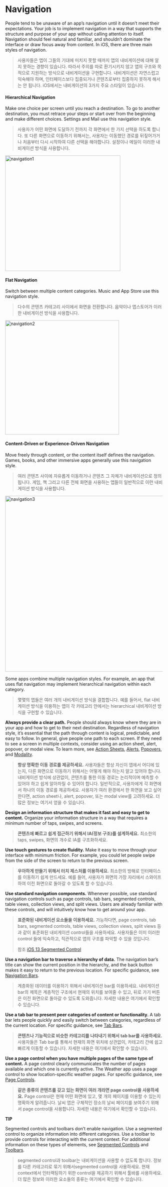 # Navigation
People tend to be unaware of an app’s navigation until it doesn’t meet their expectations. Your job is to implement navigation in a way that supports the structure and purpose of your app without calling attention to itself. Navigation should feel natural and familiar, and shouldn’t dominate the interface or draw focus away from content. In iOS, there are three main styles of navigation.

> 사용자들은 앱이 그들의 기대에 미치지 못할 때까지 앱의 내비게이션에 대해 알지 못하는 경향이 있습니다. 따라서 주의를 따로 환기시키지 않고 앱의 구조와 목적으로 지원하는 방식으로 내비게이션을 구현합니다. 내비게이션은 자연스럽고 익숙해야 하며, 인터페이스보다 집중되거나 콘텐츠로부터 집중하지 못하게 해서는 안 됩니다. iOS에서는 내비게이션의 3가지 주요 스타일이 있습니다.



#### Hierarchical Navigation

Make one choice per screen until you reach a destination. To go to another destination, you must retrace your steps or start over from the beginning and make different choices. Settings and Mail use this navigation style.

> 사용자가 어떤 화면에 도달하기 전까지 각 화면에서 한 가지 선택을 하도록 합니다. 또 다른 화면으로 이동하기 위해서는, 사용자는 이동했던 경로를 뒤짚어가거나 처음부터 다시 시작하여 다른 선택을 해야합니다. 설정이나 메일이 이러한 내비게이션 방식을 사용합니다.

<img width="368" alt="navigation1" src="https://user-images.githubusercontent.com/40762111/74616192-bea32400-5169-11ea-9ed9-72e1603454a4.png">

#### Flat Navigation

Switch between multiple content categories. Music and App Store use this navigation style.

> 다수의 콘텐츠 카테고리 사이에서 화면을 전환합니다. 음악이나 앱스토어가 이러한 내비게이션 방식을 사용합니다.

<img width="364" alt="navigation2" src="https://user-images.githubusercontent.com/40762111/74616190-be0a8d80-5169-11ea-841f-0876afcf97c2.png">



#### Content-Driven or Experience-Driven Navigation

Move freely through content, or the content itself defines the navigation. Games, books, and other immersive apps generally use this navigation style.

> 여러 콘텐츠 사이에 자유롭게 이동하거나 콘텐츠 그 자체가 내비게이션으로 정의됩니다. 게임, 책 그리고 다른 전체 화면을 사용하는 앱들이 일반적으로 이런 내비게이션 방식을 사용합니다.

<img width="560" alt="navigation3" src="https://user-images.githubusercontent.com/40762111/74616185-bba83380-5169-11ea-91a1-16e9c4311b57.png">

Some apps combine multiple navigation styles. For example, an app that uses flat navigation may implement hierarchical navigation within each category.

> 몇몇의 앱들은 여러 개의 내비게이션 방식을 결합합니다. 예를 들어서, flat 내비게이션 방식을 이용하는 앱이 각 카테고리 안에서는 hierarchical 내비게이션 방식을 구현할 수 있습니다.



**Always provide a clear path.** People should always know where they are in your app and how to get to their next destination. Regardless of navigation style, it’s essential that the path through content is logical, predictable, and easy to follow. In general, give people one path to each screen. If they need to see a screen in multiple contexts, consider using an action sheet, alert, popover, or modal view. To learn more, see [Action Sheets](https://developer.apple.com/design/human-interface-guidelines/ios/views/action-sheets/), [Alerts](https://developer.apple.com/design/human-interface-guidelines/ios/views/alerts/), [Popovers](https://developer.apple.com/design/human-interface-guidelines/ios/views/popovers/), and [Modality](https://developer.apple.com/design/human-interface-guidelines/ios/app-architecture/modality/).

> **항상 명확한 이동 경로를 제공하세요.** 사용자들은 항상 자신이 앱에서 어디에 있는지, 다른 화면으로 이동하기 위해서는 어떻게 해야 하는지 알고 있어야 합니다. 내비게이션 방식에 상관없이, 콘텐츠를 통한 이동 경로는 논리적이며 예측할 수 있어야 하고 쉽게 알아차릴 수 있어야 합니다. 일반적으로, 사용자에게 각 화면에서 하나의 이동 경로를 제공하세요. 사용자가 여러 환경에서 한 화면을 보고 싶어 한다면, action sheet나, alert, popover, 또는 modal view를 고려하세요. 더 많은 정보는 여기서 얻을 수 있습니다.



**Design an information structure that makes it fast and easy to get to content.** Organize your information structure in a way that requires a minimum number of taps, swipes, and screens.

> **콘텐츠에 빠르고 쉽게 접근하기 위해서 IA(정보 구조)를 설계하세요.** 최소한의 taps, swipes, 화면의 개수로 IA를 구조화하세요. 



**Use touch gestures to create fluidity.** Make it easy to move through your interface with minimum friction. For example, you could let people swipe from the side of the screen to return to the previous screen.

> **우아하게 만들기 위해서 터치 제스처를 이용하세요.** 최소한의 방해로 인터페이스를 이동하기 쉽게 만드세요. 예를 들어, 사용자가 화면의 가장 자리에서 스와이프 하여 이전 화면으로 돌아갈 수 있도록 할 수 있습니다.



**Use standard navigation components.** Whenever possible, use standard navigation controls such as page controls, tab bars, segmented controls, table views, collection views, and split views. Users are already familiar with these controls, and will intuitively know how to get around your app.

> **표준화된 내비게이션 요소들을 이용하세요.** 가능하다면, page controls, tab bars, segmented controls, table views, collection views, split views 등과 같이 표준화된 내비게이션 control들을 사용하세요. 사용자들은 이미 이러한 control 들에 익숙하고, 직관적으로 앱의 구조를 파악할 수 있을 것입니다.
>
> 참조 [iOS 13 Segmented Control](https://packages.framer.com/package/tes/ios-13-segmented-control)



**Use a navigation bar to traverse a hierarchy of data.** The navigation bar’s title can show the current position in the hierarchy, and the back button makes it easy to return to the previous location. For specific guidance, see [Navigation Bars](https://developer.apple.com/design/human-interface-guidelines/ios/bars/navigation-bars/).

> 계층화된 데이터를 이용하기 위해서 내비게이션 bar를 이용하세요. 내비게이션 bar의 제목은 계층적인 구조에서 현재의 위치를 보여줄 수 있고, 뒤로 가기 버튼은 이전 화면으로 돌아갈 수 있도록 도와줍니다. 자세한 내용은 여기에서 확인할 수 있습니다.



**Use a tab bar to present peer categories of content or functionality.** A tab bar lets people quickly and easily switch between categories, regardless of the current location. For specific guidance, see [Tab Bars](https://developer.apple.com/design/human-interface-guidelines/ios/bars/tab-bars/).

> **콘텐츠나 기능적으로 비슷한 카테고리를 나타내기 위해서 tab bar를 사용하세요.** 사용자들은 Tab bar를 통해서 현재의 화면 위치에 상관없이, 카테고리 간에 쉽고 빠르게 이동할 수 있습니다. 자세한 내용은 여기에서 확인할 수 있습니다.



**Use a page control when you have multiple pages of the same type of content.** A page control clearly communicates the number of pages available and which one is currently active. The Weather app uses a page control to show location-specific weather pages. For specific guidance, see [Page Controls](https://developer.apple.com/design/human-interface-guidelines/ios/controls/page-controls/).

> **같은 종류의 콘텐츠를 갖고 있는 화면이 여러 개라면 page control을 사용하세요.** Page control은 현재 어떤 화면에 있고, 몇 개의 페이지를 이용할 수 있는지 명확하게 알려줍니다. 날씨 앱은 구체적인 장소의 날씨 페이지를 보여주기 위해서 page control을 사용합니다. 자세한 내용은 여기에서 확인할 수 있습니다.



**TIP** 

Segmented controls and toolbars don’t enable navigation. Use a segmented control to organize information into different categories. Use a toolbar to provide controls for interacting with the current context. For additional information on these types of elements, see [Segmented Controls](https://developer.apple.com/design/human-interface-guidelines/ios/controls/segmented-controls/) and [Toolbars](https://developer.apple.com/design/human-interface-guidelines/ios/bars/toolbars/).

> segmented control과 toolbar는 내비게이션을 사용할 수 없도록 합니다. 정보를 다른 카테고리로 묶기 위해서segmented control을 사용하세요. 현재 context에서 인터랙팅하기 위한 control을 제공하기 위해서 툴바를 사용하세요. 더 많은 정보와 이러한 요소들의 종류는 여기에서 확인할 수 있습니다.